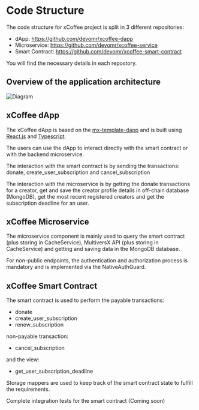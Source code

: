 # Code Structure

The code structure for xCoffee project is split in 3 different repositories:

- dApp: https://github.com/devomr/xcoffee-dapp
- Microservice: https://github.com/devomr/xcoffee-service
- Smart Contract: https://github.com/devomr/xcoffee-smart-contract

You will find the necessary details in each repostory.

## Overview of the application architecture

![Diagram](https://github.com/devomr/mvx-hackathon/xcoffee-architecture.png)

## xCoffee dApp

The xCoffee dApp is based on the [mx-template-dapp](https://www.npmjs.com/package/@multiversx/mx-template-dapp) and is built using [React.js](https://reactjs.org/) and [Typescript](https://www.typescriptlang.org/).

The users can use the dApp to interact directly with the smart contract or with the backend microservice.

The interaction with the smart contract is by sending the transactions: donate, create_user_subscription and cancel_subscription

The interaction with the microservice is by getting the donate transactions for a creator,
get and save the creator profile details in off-chain database (MongoDB), get the most recent registered creators and get the subscription deadline for an user.

## xCoffee Microservice

The microservice component is mainly used to query the smart contract (plus storing in CacheService), MultiversX API (plus storing in CacheService) and getting and saving data in the MongoDB database.

For non-public endpoints, the authentication and authorization process is mandatory and is implemented via the NativeAuthGuard.

## xCoffee Smart Contract

The smart contract is used to perform the payable transactions:

- donate
- create_user_subscription
- renew_subscription

non-payable transaction:

- cancel_subscription

and the view:

- get_user_subscription_deadline

Storage mappers are used to keep track of the smart contract state to fulfill the requirements.

Complete integration tests for the smart contract (Coming soon)
